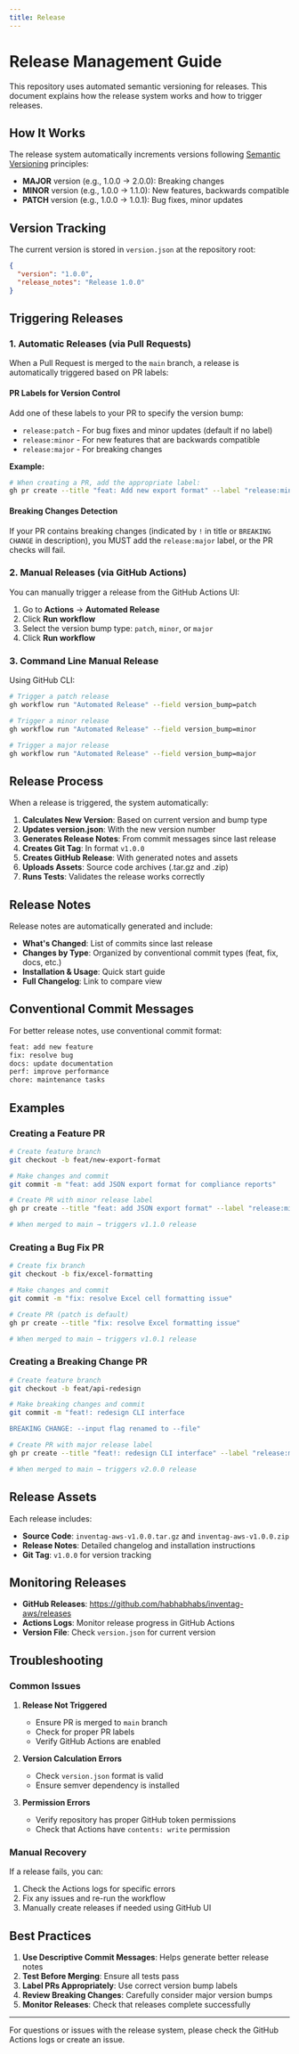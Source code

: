 ```yaml
---
title: Release
---
```


# Release Management Guide

This repository uses automated semantic versioning for releases. This document explains how the release system works and how to trigger releases.

## How It Works

The release system automatically increments versions following [Semantic Versioning](https://semver.org/) principles:
- **MAJOR** version (e.g., 1.0.0 → 2.0.0): Breaking changes
- **MINOR** version (e.g., 1.0.0 → 1.1.0): New features, backwards compatible
- **PATCH** version (e.g., 1.0.0 → 1.0.1): Bug fixes, minor updates

## Version Tracking

The current version is stored in `version.json` at the repository root:
```json
{
  "version": "1.0.0",
  "release_notes": "Release 1.0.0"
}
```

## Triggering Releases

### 1. Automatic Releases (via Pull Requests)

When a Pull Request is merged to the `main` branch, a release is automatically triggered based on PR labels:

#### PR Labels for Version Control
Add one of these labels to your PR to specify the version bump:

- `release:patch` - For bug fixes and minor updates (default if no label)
- `release:minor` - For new features that are backwards compatible  
- `release:major` - For breaking changes

**Example:**
```bash
# When creating a PR, add the appropriate label:
gh pr create --title "feat: Add new export format" --label "release:minor"
```

#### Breaking Changes Detection
If your PR contains breaking changes (indicated by `!` in title or `BREAKING CHANGE` in description), you MUST add the `release:major` label, or the PR checks will fail.

### 2. Manual Releases (via GitHub Actions)

You can manually trigger a release from the GitHub Actions UI:

1. Go to **Actions** → **Automated Release** 
2. Click **Run workflow**
3. Select the version bump type: `patch`, `minor`, or `major`
4. Click **Run workflow**

### 3. Command Line Manual Release

Using GitHub CLI:
```bash
# Trigger a patch release
gh workflow run "Automated Release" --field version_bump=patch

# Trigger a minor release  
gh workflow run "Automated Release" --field version_bump=minor

# Trigger a major release
gh workflow run "Automated Release" --field version_bump=major
```

## Release Process

When a release is triggered, the system automatically:

1. **Calculates New Version**: Based on current version and bump type
2. **Updates version.json**: With the new version number
3. **Generates Release Notes**: From commit messages since last release
4. **Creates Git Tag**: In format `v1.0.0`
5. **Creates GitHub Release**: With generated notes and assets
6. **Uploads Assets**: Source code archives (.tar.gz and .zip)
7. **Runs Tests**: Validates the release works correctly

## Release Notes

Release notes are automatically generated and include:
- **What's Changed**: List of commits since last release
- **Changes by Type**: Organized by conventional commit types (feat, fix, docs, etc.)
- **Installation & Usage**: Quick start guide
- **Full Changelog**: Link to compare view

## Conventional Commit Messages

For better release notes, use conventional commit format:
```bash
feat: add new feature
fix: resolve bug
docs: update documentation  
perf: improve performance
chore: maintenance tasks
```

## Examples

### Creating a Feature PR
```bash
# Create feature branch
git checkout -b feat/new-export-format

# Make changes and commit
git commit -m "feat: add JSON export format for compliance reports"

# Create PR with minor release label
gh pr create --title "feat: add JSON export format" --label "release:minor"

# When merged to main → triggers v1.1.0 release
```

### Creating a Bug Fix PR
```bash
# Create fix branch  
git checkout -b fix/excel-formatting

# Make changes and commit
git commit -m "fix: resolve Excel cell formatting issue"

# Create PR (patch is default)
gh pr create --title "fix: resolve Excel formatting issue"

# When merged to main → triggers v1.0.1 release
```

### Creating a Breaking Change PR
```bash
# Create feature branch
git checkout -b feat/api-redesign

# Make breaking changes and commit
git commit -m "feat!: redesign CLI interface

BREAKING CHANGE: --input flag renamed to --file"

# Create PR with major release label
gh pr create --title "feat!: redesign CLI interface" --label "release:major"

# When merged to main → triggers v2.0.0 release
```

## Release Assets

Each release includes:
- **Source Code**: `inventag-aws-v1.0.0.tar.gz` and `inventag-aws-v1.0.0.zip`
- **Release Notes**: Detailed changelog and installation instructions
- **Git Tag**: `v1.0.0` for version tracking

## Monitoring Releases

- **GitHub Releases**: https://github.com/habhabhabs/inventag-aws/releases
- **Actions Logs**: Monitor release progress in GitHub Actions
- **Version File**: Check `version.json` for current version

## Troubleshooting

### Common Issues

1. **Release Not Triggered**
   - Ensure PR is merged to `main` branch
   - Check for proper PR labels
   - Verify GitHub Actions are enabled

2. **Version Calculation Errors**
   - Check `version.json` format is valid
   - Ensure semver dependency is installed

3. **Permission Errors**
   - Verify repository has proper GitHub token permissions
   - Check that Actions have `contents: write` permission

### Manual Recovery

If a release fails, you can:
1. Check the Actions logs for specific errors
2. Fix any issues and re-run the workflow
3. Manually create releases if needed using GitHub UI

## Best Practices

1. **Use Descriptive Commit Messages**: Helps generate better release notes
2. **Test Before Merging**: Ensure all tests pass
3. **Label PRs Appropriately**: Use correct version bump labels
4. **Review Breaking Changes**: Carefully consider major version bumps
5. **Monitor Releases**: Check that releases complete successfully

---

For questions or issues with the release system, please check the GitHub Actions logs or create an issue.
